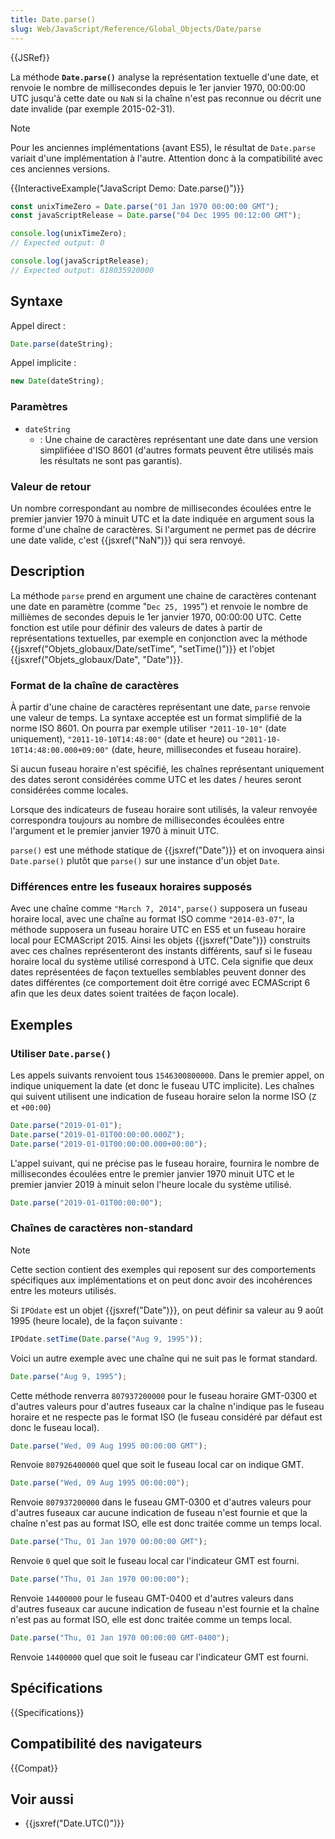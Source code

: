 ```yaml
---
title: Date.parse()
slug: Web/JavaScript/Reference/Global_Objects/Date/parse
---
```


{{JSRef}}

La méthode **`Date.parse()`** analyse la représentation textuelle d'une date, et renvoie le nombre de millisecondes depuis le 1er janvier 1970, 00:00:00 UTC jusqu'à cette date ou `NaN` si la chaîne n'est pas reconnue ou décrit une date invalide (par exemple 2015-02-31).

> [!NOTE]
> Pour les anciennes implémentations (avant ES5), le résultat de `Date.parse` variait d'une implémentation à l'autre. Attention donc à la compatibilité avec ces anciennes versions.

{{InteractiveExample("JavaScript Demo: Date.parse()")}}

```js interactive-example
const unixTimeZero = Date.parse("01 Jan 1970 00:00:00 GMT");
const javaScriptRelease = Date.parse("04 Dec 1995 00:12:00 GMT");

console.log(unixTimeZero);
// Expected output: 0

console.log(javaScriptRelease);
// Expected output: 818035920000
```

## Syntaxe

Appel direct :

```js
Date.parse(dateString);
```

Appel implicite :

```js
new Date(dateString);
```

### Paramètres

- `dateString`
  - : Une chaine de caractères représentant une date dans une version simplifiéee d'ISO 8601 (d'autres formats peuvent être utilisés mais les résultats ne sont pas garantis).

### Valeur de retour

Un nombre correspondant au nombre de millisecondes écoulées entre le premier janvier 1970 à minuit UTC et la date indiquée en argument sous la forme d'une chaîne de caractères. Si l'argument ne permet pas de décrire une date valide, c'est {{jsxref("NaN")}} qui sera renvoyé.

## Description

La méthode `parse` prend en argument une chaine de caractères contenant une date en paramètre (comme "`Dec 25, 1995`") et renvoie le nombre de millièmes de secondes depuis le 1er janvier 1970, 00:00:00 UTC. Cette fonction est utile pour définir des valeurs de dates à partir de représentations textuelles, par exemple en conjonction avec la méthode {{jsxref("Objets_globaux/Date/setTime", "setTime()")}} et l'objet {{jsxref("Objets_globaux/Date", "Date")}}.

### Format de la chaîne de caractères

À partir d'une chaine de caractères représentant une date, `parse` renvoie une valeur de temps. La syntaxe acceptée est un format simplifié de la norme ISO 8601. On pourra par exemple utiliser `"2011-10-10"` (date uniquement), `"2011-10-10T14:48:00"` (date et heure) ou `"2011-10-10T14:48:00.000+09:00"` (date, heure, millisecondes et fuseau horaire).

Si aucun fuseau horaire n'est spécifié, les chaînes représentant uniquement des dates seront considérées comme UTC et les dates / heures seront considérées comme locales.

Lorsque des indicateurs de fuseau horaire sont utilisés, la valeur renvoyée correspondra toujours au nombre de millisecondes écoulées entre l'argument et le premier janvier 1970 à minuit UTC.

`parse()` est une méthode statique de {{jsxref("Date")}} et on invoquera ainsi `Date.parse()` plutôt que `parse()` sur une instance d'un objet `Date`.

### Différences entre les fuseaux horaires supposés

Avec une chaîne comme `"March 7, 2014"`, `parse()` supposera un fuseau horaire local, avec une chaîne au format ISO comme `"2014-03-07"`, la méthode supposera un fuseau horaire UTC en ES5 et un fuseau horaire local pour ECMAScript 2015. Ainsi les objets {{jsxref("Date")}} construits avec ces chaînes représenteront des instants différents, sauf si le fuseau horaire local du système utilisé correspond à UTC. Cela signifie que deux dates représentées de façon textuelles semblables peuvent donner des dates différentes (ce comportement doit être corrigé avec ECMAScript 6 afin que les deux dates soient traitées de façon locale).

## Exemples

### Utiliser `Date.parse()`

Les appels suivants renvoient tous `1546300800000`. Dans le premier appel, on indique uniquement la date (et donc le fuseau UTC implicite). Les chaînes qui suivent utilisent une indication de fuseau horaire selon la norme ISO (`Z` et `+00:00`)

```js
Date.parse("2019-01-01");
Date.parse("2019-01-01T00:00:00.000Z");
Date.parse("2019-01-01T00:00:00.000+00:00");
```

L'appel suivant, qui ne précise pas le fuseau horaire, fournira le nombre de millisecondes écoulées entre le premier janvier 1970 minuit UTC et le premier janvier 2019 à minuit selon l'heure locale du système utilisé.

```js
Date.parse("2019-01-01T00:00:00");
```

### Chaînes de caractères non-standard

> [!NOTE]
> Cette section contient des exemples qui reposent sur des comportements spécifiques aux implémentations et on peut donc avoir des incohérences entre les moteurs utilisés.

Si `IPOdate` est un objet {{jsxref("Date")}}, on peut définir sa valeur au 9 août 1995 (heure locale), de la façon suivante :

```js
IPOdate.setTime(Date.parse("Aug 9, 1995"));
```

Voici un autre exemple avec une chaîne qui ne suit pas le format standard.

```js
Date.parse("Aug 9, 1995");
```

Cette méthode renverra `807937200000` pour le fuseau horaire GMT-0300 et d'autres valeurs pour d'autres fuseaux car la chaîne n'indique pas le fuseau horaire et ne respecte pas le format ISO (le fuseau considéré par défaut est donc le fuseau local).

```js
Date.parse("Wed, 09 Aug 1995 00:00:00 GMT");
```

Renvoie `807926400000` quel que soit le fuseau local car on indique GMT.

```js
Date.parse("Wed, 09 Aug 1995 00:00:00");
```

Renvoie `807937200000` dans le fuseau GMT-0300 et d'autres valeurs pour d'autres fuseaux car aucune indication de fuseau n'est fournie et que la chaîne n'est pas au format ISO, elle est donc traitée comme un temps local.

```js
Date.parse("Thu, 01 Jan 1970 00:00:00 GMT");
```

Renvoie `0` quel que soit le fuseau local car l'indicateur GMT est fourni.

```js
Date.parse("Thu, 01 Jan 1970 00:00:00");
```

Renvoie `14400000` pour le fuseau GMT-0400 et d'autres valeurs dans d'autres fuseaux car aucune indication de fuseau n'est fournie et la chaîne n'est pas au format ISO, elle est donc traitée comme un temps local.

```js
Date.parse("Thu, 01 Jan 1970 00:00:00 GMT-0400");
```

Renvoie `14400000` quel que soit le fuseau car l'indicateur GMT est fourni.

## Spécifications

{{Specifications}}

## Compatibilité des navigateurs

{{Compat}}

## Voir aussi

- {{jsxref("Date.UTC()")}}
